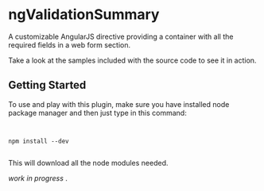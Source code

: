 ngValidationSummary
===================


A customizable AngularJS directive providing a container with all the required fields in a web form section.

Take a look at the samples included with the source code to see it in action.

## Getting Started

To use and play with this plugin, make sure you have installed node package manager and then just type in this command:

```shell


npm install --dev


```

This will download all the node modules needed.

*work in progress* .  
